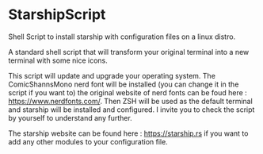 # StarshipScript
Shell Script to install starship with configuration files on a linux distro.


A standard shell script that will transform your original terminal into a new terminal with some nice icons. 

This script will update and upgrade your operating system. The ComicShannsMono nerd font will be installed (you can change it in the script if you want to) the original website of nerd fonts can be foud here : https://www.nerdfonts.com/. Then ZSH will be used as the default terminal and starship will be installed and configured. I invite you to check the script by yourself to understand any further. 

The starship website can be found here : https://starship.rs if you want to add any other modules to your configuration file. 